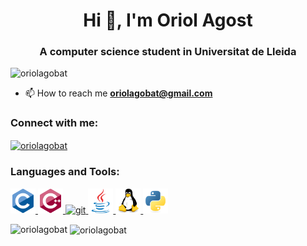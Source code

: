 <h1 align="center">Hi 👋, I'm Oriol Agost</h1>
<h3 align="center">A computer science student in Universitat de Lleida</h3>

<p align="left"> <img src="https://komarev.com/ghpvc/?username=oriolagobat&label=Profile%20views&color=0e75b6&style=flat" alt="oriolagobat" /> </p>

- 📫 How to reach me **oriolagobat@gmail.com**

<h3 align="left">Connect with me:</h3>
<p align="left">
<a href="https://linkedin.com/in/oriolagobat" target="blank"><img align="center" src="https://raw.githubusercontent.com/rahuldkjain/github-profile-readme-generator/master/src/images/icons/Social/linked-in-alt.svg" alt="oriolagobat" height="30" width="40" /></a>
</p>

<h3 align="left">Languages and Tools:</h3>
<p align="left"> <a href="https://www.cprogramming.com/" target="_blank" rel="noreferrer"> <img src="https://raw.githubusercontent.com/devicons/devicon/master/icons/c/c-original.svg" alt="c" width="40" height="40"/> </a> <a href="https://www.w3schools.com/cpp/" target="_blank" rel="noreferrer"> <img src="https://raw.githubusercontent.com/devicons/devicon/master/icons/cplusplus/cplusplus-original.svg" alt="cplusplus" width="40" height="40"/> </a> <a href="https://git-scm.com/" target="_blank" rel="noreferrer"> <img src="https://www.vectorlogo.zone/logos/git-scm/git-scm-icon.svg" alt="git" width="40" height="40"/> </a> <a href="https://www.java.com" target="_blank" rel="noreferrer"> <img src="https://raw.githubusercontent.com/devicons/devicon/master/icons/java/java-original.svg" alt="java" width="40" height="40"/> </a> <a href="https://www.linux.org/" target="_blank" rel="noreferrer"> <img src="https://raw.githubusercontent.com/devicons/devicon/master/icons/linux/linux-original.svg" alt="linux" width="40" height="40"/> </a> <a href="https://www.python.org" target="_blank" rel="noreferrer"> <img src="https://raw.githubusercontent.com/devicons/devicon/master/icons/python/python-original.svg" alt="python" width="40" height="40"/> </a> </p>

<p><img align="left" src="https://github-readme-stats.vercel.app/api/top-langs?username=oriolagobat&show_icons=true&locale=en&layout=compact" alt="oriolagobat" /></p>

<p>&nbsp;<img align="center" src="https://github-readme-stats.vercel.app/api?username=oriolagobat&show_icons=true&locale=en" alt="oriolagobat" /></p>
